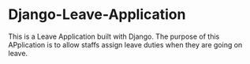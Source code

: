 # Django-Leave-Application
This is a Leave Application built with Django. 
The purpose of this APplication is to allow staffs assign leave duties when 
they are going on leave.
